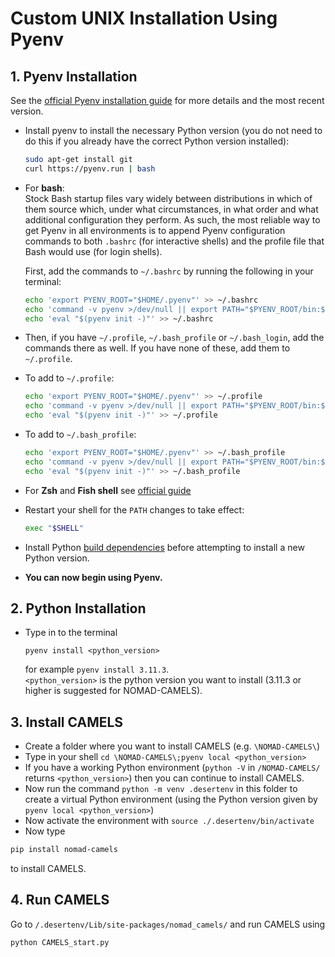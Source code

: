 # Custom UNIX Installation Using Pyenv

## 1. Pyenv Installation
See the [official Pyenv installation guide](https://github.com/pyenv/pyenv#installation) for more details and the most recent version.

- Install pyenv to install the necessary Python version (you do not need to do this if you already have the correct Python version installed):
  ```bash
  sudo apt-get install git
  curl https://pyenv.run | bash
  ```
- For **bash**:\
Stock Bash startup files vary widely between distributions in which of them source which, under what circumstances, in what order and what additional configuration they perform. As such, the most reliable way to get Pyenv in all environments is to append Pyenv configuration commands to both `.bashrc` (for interactive shells) and the profile file that Bash would use (for login shells).

  First, add the commands to `~/.bashrc` by running the following in your terminal:
  ```bash
  echo 'export PYENV_ROOT="$HOME/.pyenv"' >> ~/.bashrc
  echo 'command -v pyenv >/dev/null || export PATH="$PYENV_ROOT/bin:$PATH"' >> ~/.bashrc
  echo 'eval "$(pyenv init -)"' >> ~/.bashrc
  ```
- Then, if you have `~/.profile`, `~/.bash_profile` or `~/.bash_login`, add the commands there as well. If you have none of these, add them to `~/.profile`.
- To add to `~/.profile`:  
  ```bash
  echo 'export PYENV_ROOT="$HOME/.pyenv"' >> ~/.profile
  echo 'command -v pyenv >/dev/null || export PATH="$PYENV_ROOT/bin:$PATH"' >> ~/.profile
  echo 'eval "$(pyenv init -)"' >> ~/.profile
  ```
- To add to `~/.bash_profile`:  
  ```bash
  echo 'export PYENV_ROOT="$HOME/.pyenv"' >> ~/.bash_profile
  echo 'command -v pyenv >/dev/null || export PATH="$PYENV_ROOT/bin:$PATH"' >> ~/.bash_profile
  echo 'eval "$(pyenv init -)"' >> ~/.bash_profile
  ```
- For **Zsh** and **Fish shell** see [official guide](https://github.com/pyenv/pyenv#installation)
- Restart your shell for the `PATH` changes to take effect:
  ```bash
  exec "$SHELL"
  ```
- Install Python [build dependencies](https://github.com/pyenv/pyenv/wiki#suggested-build-environment) before attempting to install a new Python version.
- **You can now begin using Pyenv.**
## 2. Python Installation
- Type in to the terminal 
  ```
  pyenv install <python_version>
  ``` 
  for example `pyenv install 3.11.3`.\
`<python_version>` is the python version you want to install (3.11.3 or higher is suggested for NOMAD-CAMELS).

## 3. Install CAMELS
- Create a folder where you want to install CAMELS (e.g. `\NOMAD-CAMELS\`)
- Type in your shell `cd \NOMAD-CAMELS\;pyenv local <python_version> `
- If you have a working Python environment (`python -V` in `/NOMAD-CAMELS/` returns `<python_version>`) then you can continue to install CAMELS.
- Now  run the command `python -m venv .desertenv` in this folder to create a virtual Python environment (using the Python version given by `pyenv local <python_version>`)
- Now  activate the environment with `source ./.desertenv/bin/activate`
- Now type
```bash
pip install nomad-camels 
```
   to install CAMELS.
## 4. Run CAMELS
Go to `/.desertenv/Lib/site-packages/nomad_camels/` and run CAMELS using
```bash
python CAMELS_start.py
```
